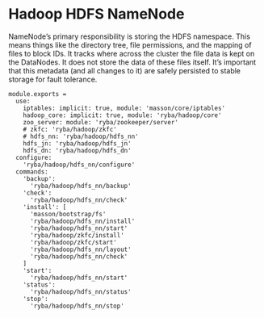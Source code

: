 
# Hadoop HDFS NameNode

NameNode’s primary responsibility is storing the HDFS namespace. This means things
like the directory tree, file permissions, and the mapping of files to block
IDs. It tracks where across the cluster the file data is kept on the DataNodes. It
does not store the data of these files itself. It’s important that this metadata
(and all changes to it) are safely persisted to stable storage for fault tolerance.

    module.exports =
      use:
        iptables: implicit: true, module: 'masson/core/iptables'
        hadoop_core: implicit: true, module: 'ryba/hadoop/core'
        zoo_server: module: 'ryba/zookeeper/server'
        # zkfc: 'ryba/hadoop/zkfc'
        # hdfs_nn: 'ryba/hadoop/hdfs_nn'
        hdfs_jn: 'ryba/hadoop/hdfs_jn'
        hdfs_dn: 'ryba/hadoop/hdfs_dn'
      configure:
        'ryba/hadoop/hdfs_nn/configure'
      commands:
        'backup':
          'ryba/hadoop/hdfs_nn/backup'
        'check':
          'ryba/hadoop/hdfs_nn/check'
        'install': [
          'masson/bootstrap/fs'
          'ryba/hadoop/hdfs_nn/install'
          'ryba/hadoop/hdfs_nn/start'
          'ryba/hadoop/zkfc/install'
          'ryba/hadoop/zkfc/start'
          'ryba/hadoop/hdfs_nn/layout'
          'ryba/hadoop/hdfs_nn/check'
        ]
        'start':
          'ryba/hadoop/hdfs_nn/start'
        'status':
          'ryba/hadoop/hdfs_nn/status'
        'stop':
          'ryba/hadoop/hdfs_nn/stop'

[keys]: https://github.com/apache/hadoop-common/blob/trunk/hadoop-hdfs-project/hadoop-hdfs/src/main/java/org/apache/hadoop/hdfs/DFSConfigKeys.java
